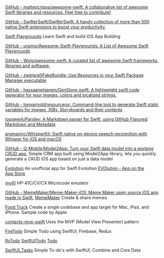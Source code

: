
[GitHub - matteocrippa/awesome-swift: A collaborative list of awesome Swift libraries and resources. Feel free to contribute!](https://github.com/matteocrippa/awesome-swift)

[GitHub - SwifterSwift/SwifterSwift: A handy collection of more than 500 native Swift extensions to boost your productivity.](https://github.com/SwifterSwift/SwifterSwift)

[Swift Playgrounds](https://www.apple.com/swift/playgrounds/)
Learn Swift and build iOS App Building

[GitHub - uraimo/Awesome-Swift-Playgrounds: A List of Awesome Swift Playgrounds](https://github.com/uraimo/Awesome-Swift-Playgrounds)

[GitHub - Wolg/awesome-swift: A curated list of awesome Swift frameworks, libraries and software.](https://github.com/Wolg/awesome-swift)

[GitHub - zweigraf/FakeBundle: Use Resources in your Swift Package Manager executable](https://github.com/zweigraf/FakeBundle)

[GitHub - hassaanelgarem/GenStore-swift: A lightweight swift code generator for your images, colors and localized strings.](https://github.com/hassaanelgarem/GenStore-swift)

[GitHub - tonyarnold/resourceror: Command-line tool to generate Swift static variables for images, XIBs, Storyboards and their contents](https://github.com/tonyarnold/resourceror)

[loopwerk/Parsley: A Markdown parser for Swift, using GitHub Flavored Markdown and Metadata](https://github.com/loopwerk/Parsley)

[argmaxinc/WhisperKit: Swift native on-device speech recognition with Whisper for iOS and macOS](https://github.com/argmaxinc/WhisperKit)

[GitHub - Q-Mobile/Model2App: Turn your Swift data model into a working CRUD app.](https://github.com/Q-Mobile/Model2App)
Simple CRM app built using Model2App library, lets you quickly generate a CRUD iOS app based on just a data model

[Evolution](https://github.com/Evolution-App/iOS)
An unofficial app for Swift Evolution
[EVOlution - App on the App Store](https://apps.apple.com/us/app/evolution-app/id1210898168)

[my41](https://github.com/mperovic/my41)
HP-41C/CV/CX Microcode emulator

[GitHub - MemeMaker/Meme-Maker-iOS: Meme Maker open source iOS app made in Swift.](https://github.com/MemeMaker/Meme-Maker-iOS)
[MemeMaker](https://github.com/dempseyatgithub/MemeMaker)
Create & share memes

[Food Truck](https://github.com/apple/sample-food-truck)
Create a single codebase and app target for Mac, iPad, and iPhone. Sample code by Apple

[contacts-mvp-swift](https://github.com/tirupati17/contacts-mvp-swift)
Uses the MVP (Model View Presenter) pattern

[FireTodo](https://github.com/sgr-ksmt/FireTodo)
Simple Todo using SwiftUI, Firebase, Redux

[RxTodo](https://github.com/devxoul/RxTodo)
[SwiftUITodo](https://github.com/devxoul/SwiftUITodo)
[Todo](https://github.com/JakeLin/Todo)

[SwiftUI_Tasks](https://github.com/shankarmadeshvaran/SwiftUI_Tasks)
Simple To-do's with SwiftUI, Combine and Core Data
